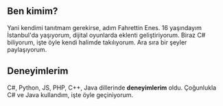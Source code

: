 ## Ben kimim?
Yani kendimi tanıtmam gerekirse, adım Fahrettin Enes. 16 yaşındayım İstanbul'da yaşıyorum, dijital oyunlarda eklenti geliştiriyorum. Biraz C# biliyorum, işte öyle kendi halimde takılıyorum. Ara sıra bir şeyler paylaşıyorum. 

## Deneyimlerim
C#, Python, JS, PHP, C++, Java dillerinde **deneyimlerim** oldu. Çoğunlukla C# ve Java kullandım, işte öyle geçiniyorum.
